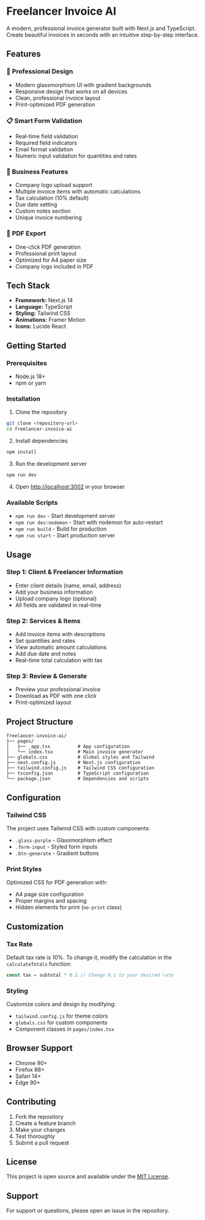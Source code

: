 # Freelancer Invoice AI

A modern, professional invoice generator built with Next.js and TypeScript. Create beautiful invoices in seconds with an intuitive step-by-step interface.

## Features

### 🎨 Professional Design
- Modern glassmorphism UI with gradient backgrounds
- Responsive design that works on all devices
- Clean, professional invoice layout
- Print-optimized PDF generation

### 📋 Smart Form Validation
- Real-time field validation
- Required field indicators
- Email format validation
- Numeric input validation for quantities and rates

### 🏢 Business Features
- Company logo upload support
- Multiple invoice items with automatic calculations
- Tax calculation (10% default)
- Due date setting
- Custom notes section
- Unique invoice numbering

### 📄 PDF Export
- One-click PDF generation
- Professional print layout
- Optimized for A4 paper size
- Company logo included in PDF

## Tech Stack

- **Framework:** Next.js 14
- **Language:** TypeScript
- **Styling:** Tailwind CSS
- **Animations:** Framer Motion
- **Icons:** Lucide React

## Getting Started

### Prerequisites
- Node.js 18+ 
- npm or yarn

### Installation

1. Clone the repository
```bash
git clone <repository-url>
cd freelancer-invoice-ai
```

2. Install dependencies
```bash
npm install
```

3. Run the development server
```bash
npm run dev
```

4. Open [http://localhost:3002](http://localhost:3002) in your browser

### Available Scripts

- `npm run dev` - Start development server
- `npm run dev:nodemon` - Start with nodemon for auto-restart
- `npm run build` - Build for production
- `npm run start` - Start production server

## Usage

### Step 1: Client & Freelancer Information
- Enter client details (name, email, address)
- Add your business information
- Upload company logo (optional)
- All fields are validated in real-time

### Step 2: Services & Items
- Add invoice items with descriptions
- Set quantities and rates
- View automatic amount calculations
- Add due date and notes
- Real-time total calculation with tax

### Step 3: Review & Generate
- Preview your professional invoice
- Download as PDF with one click
- Print-optimized layout

## Project Structure

```
freelancer-invoice-ai/
├── pages/
│   ├── _app.tsx          # App configuration
│   └── index.tsx         # Main invoice generator
├── globals.css           # Global styles and Tailwind
├── next.config.js        # Next.js configuration
├── tailwind.config.js    # Tailwind CSS configuration
├── tsconfig.json         # TypeScript configuration
└── package.json          # Dependencies and scripts
```

## Configuration

### Tailwind CSS
The project uses Tailwind CSS with custom components:
- `.glass-purple` - Glassmorphism effect
- `.form-input` - Styled form inputs
- `.btn-generate` - Gradient buttons

### Print Styles
Optimized CSS for PDF generation with:
- A4 page size configuration
- Proper margins and spacing
- Hidden elements for print (`no-print` class)

## Customization

### Tax Rate
Default tax rate is 10%. To change it, modify the calculation in the `calculateTotals` function:

```typescript
const tax = subtotal * 0.1 // Change 0.1 to your desired rate
```

### Styling
Customize colors and design by modifying:
- `tailwind.config.js` for theme colors
- `globals.css` for custom components
- Component classes in `pages/index.tsx`

## Browser Support

- Chrome 90+
- Firefox 88+
- Safari 14+
- Edge 90+

## Contributing

1. Fork the repository
2. Create a feature branch
3. Make your changes
4. Test thoroughly
5. Submit a pull request

## License

This project is open source and available under the [MIT License](LICENSE).

## Support

For support or questions, please open an issue in the repository.